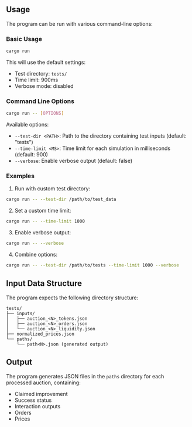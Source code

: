 ## Usage

The program can be run with various command-line options:

### Basic Usage
```bash
cargo run
```
This will use the default settings:
- Test directory: `tests/`
- Time limit: 900ms
- Verbose mode: disabled

### Command Line Options

```bash
cargo run -- [OPTIONS]
```

Available options:
- `--test-dir <PATH>`: Path to the directory containing test inputs (default: "tests")
- `--time-limit <MS>`: Time limit for each simulation in milliseconds (default: 900)
- `--verbose`: Enable verbose output (default: false)

### Examples

1. Run with custom test directory:
```bash
cargo run -- --test-dir /path/to/test_data
```

2. Set a custom time limit:
```bash
cargo run -- --time-limit 1000
```

3. Enable verbose output:
```bash
cargo run -- --verbose
```

4. Combine options:
```bash
cargo run -- --test-dir /path/to/tests --time-limit 1000 --verbose
```

## Input Data Structure

The program expects the following directory structure:
```
tests/
├── inputs/
│   ├── auction_<N>_tokens.json
│   ├── auction_<N>_orders.json
│   └── auction_<N>_liquidity.json
├── normalized_prices.json
└── paths/
    └── path<N>.json (generated output)
```

## Output

The program generates JSON files in the `paths` directory for each processed auction, containing:
- Claimed improvement
- Success status
- Interaction outputs
- Orders
- Prices